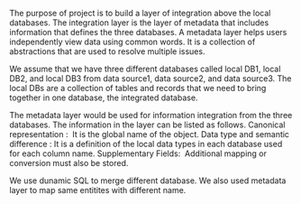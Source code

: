 The purpose of project is to build a layer of integration above the local databases. The integration layer is the layer of metadata that includes information that defines the three databases. A metadata layer helps users independently view data using common words. It is a collection of abstractions that are used to resolve multiple issues. 

We assume that we have three different databases called local DB1, local DB2, and local DB3 from data source1, data source2, and data source3. The local DBs are a collection of tables and records that we need to bring together in one database, the integrated database. 

The metadata layer would be used for information integration from the three databases. The information in the layer can be listed as follows. 
      Canonical representation :  It is the global name of the object. 
      Data type and semantic difference : It is a definition of the local data types in each database used for each column name. 
      Supplementary Fields:  Additional mapping or conversion must also be stored. 

We use dunamic SQL to merge different database. We also used metadata layer to map same entitites with different name.
